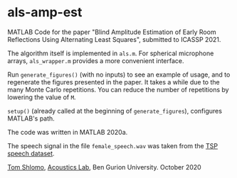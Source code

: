 # als-amp-est
MATLAB Code for the paper "Blind Amplitude Estimation of Early Room Reflections Using Alternating Least Squares", submitted to ICASSP 2021.

The algorithm itself is implemented in `als.m`.
For spherical microphone arrays, `als_wrapper.m` provides a more convenient interface.

Run `generate_figures()` (with no inputs) to see an example of usage, and to regenerate the figures presented in the paper.
It takes a while due to the many Monte Carlo repetitions.
You can reduce the number of repetitions by lowering the value of `M`.

`setup()` (already called at the beginning of `generate_figures`), configures MATLAB's path.

The code was written in MATLAB 2020a.

The speech signal in the file `female_speech.wav` was taken from the [TSP speech dataset](http://www-mmsp.ece.mcgill.ca/Documents/Data/).

[Tom Shlomo](https://www.linkedin.com/in/tom-shlomo-060679182/),
[Acoustics Lab](https://sites.google.com/view/acousticslab), Ben Gurion University.
October 2020
